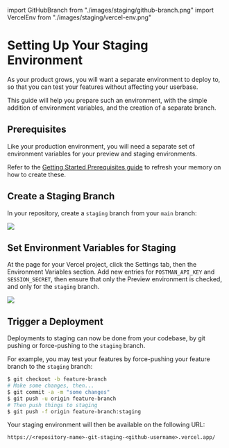 import GitHubBranch from "./images/staging/github-branch.png"
import VercelEnv from "./images/staging/vercel-env.png"

# Setting Up Your Staging Environment

As your product grows, you will want a separate environment to deploy to,
so that you can test your features without affecting your userbase.

This guide will help you prepare such an environment, with the simple
addition of environment variables, and the creation of a separate branch.

## Prerequisites

Like your production environment, you will need a separate set of environment
variables for your preview and staging environments. 

Refer to the [Getting Started Prerequisites guide](../getting-started/01-prerequisites.md)
to refresh your memory on how to create these.

## Create a Staging Branch

In your repository, create a `staging` branch from your `main` branch:

<img src={GitHubBranch} />

## Set Environment Variables for Staging

At the page for your Vercel project, click the Settings tab, then
the Environment Variables section. Add new entries for `POSTMAN_API_KEY` and `SESSION_SECRET`, 
then ensure that only the Preview environment is checked, and only for the `staging` branch.

<img src={VercelEnv} />

## Trigger a Deployment

Deployments to staging can now be done from your codebase, by git pushing
or force-pushing to the `staging` branch.

For example, you may test your features by force-pushing your feature branch
to the `staging` branch:

```sh
$ git checkout -b feature-branch
# Make some changes, then...
$ git commit -a -m "some changes"
$ git push -u origin feature-branch
# Then push things to staging
$ git push -f origin feature-branch:staging
```

Your staging environment will then be available on the following URL:
```
https://<repository-name>-git-staging-<github-username>.vercel.app/
```
